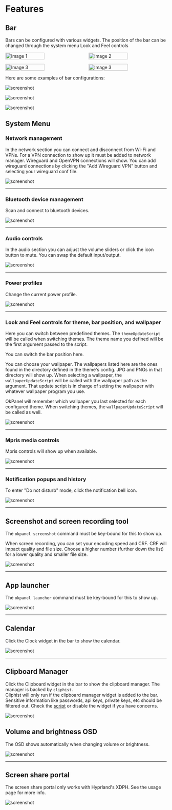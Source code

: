 # Features

## Bar

Bars can be configured with various widgets.  The position of the bar can be changed through the system menu Look and Feel controls

<p style="display: flex; gap: 1rem;">
  <img src="../screenshots/features/bar/top.png" alt="Image 1" style="width: 50%;">
  <img src="../screenshots/features/bar/right.png" alt="Image 2" style="width: 50%;">
</p>

<p style="display: flex; gap: 1rem;">
  <img src="../screenshots/features/bar/left.png" alt="Image 3" style="width: 50%;">
  <img src="../screenshots/features/bar/bottom.png" alt="Image 3" style="width: 50%;">
</p>

Here are some examples of bar configurations:

![screenshot](screenshots/features/bar/example1.png)

![screenshot](screenshots/features/bar/example2.png)

![screenshot](screenshots/features/bar/example3.png)

## System Menu

### Network management

In the network section you can connect and disconnect from Wi-Fi and VPNs.  For a VPN connection to show up
it must be added to network manager.  Wireguard and OpenVPN connections will show.  You can add wireguard
connections by clicking the "Add Wireguard VPN" button and selecting your wireguard conf file.

![screenshot](screenshots/features/network.png)

---

### Bluetooth device management

Scan and connect to bluetooth devices.

![screenshot](screenshots/features/bluetooth.png)

---

### Audio controls

In the audio section you can adjust the volume sliders or click the icon button to mute.
You can swap the default input/output.

![screenshot](screenshots/features/audio.png)

---

### Power profiles

Change the current power profile.

![screenshot](screenshots/features/powerProfiles.png)

---

### Look and Feel controls for theme, bar position, and wallpaper

Here you can switch between predefined themes.  The `themeUpdateScript` will be called
when switching themes.  The theme name you defined will be the first argument passed to the script.

You can switch the bar position here.

You can choose your wallpaper.  The wallpapers listed here are the ones found in the
directory defined in the theme's config.  JPG and PNGs in that directory will show up.
When selecting a wallpaper, the `wallpaperUpdateScript` will be called with the wallpaper
path as the argument.  That update script is in charge of setting the wallpaper with whatever
wallpaper program you use.

OkPanel will remember which wallpaper you last selected for each configured theme.  When
switching themes, the `wallpaperUpdateScript` will be called as well.

![screenshot](screenshots/features/lookandfeel.png)

---

### Mpris media controls

Mpris controls will show up when available.

![screenshot](screenshots/features/media.png)

---

### Notification popups and history

To enter "Do not disturb" mode, click the notification bell icon.

![screenshot](screenshots/features/notifications.png)

---

## Screenshot and screen recording tool

The `okpanel screenshot` command must be key-bound for this to show up.

When screen recording, you can set your encoding speed and CRF.  CRF will impact
quality and file size.  Choose a higher number (further down the list) for a lower
quality and smaller file size.

![screenshot](screenshots/features/screenshot.png)

---

## App launcher

The `okpanel launcher` command must be key-bound for this to show up.

![screenshot](screenshots/features/appLauncher.png)

---

## Calendar

Click the Clock widget in the bar to show the calendar.

![screenshot](screenshots/features/calendar.png)

---

## Clipboard Manager

Click the Clipboard widget in the bar to show the clipboard manager.  The manager is backed by `cliphist`.  
Cliphist will only run if the clipboard manager widget is added to the bar.  Sensitive information like
passwords, api keys, private keys, etc should be filtered out.  Check the [script](https://github.com/JohnOberhauser/OkPanel/blob/main/ags/shellScripts/cliphistStore.sh)
or disable the widget if you have concerns.

![screenshot](screenshots/features/clipboardManager.png)

## Volume and brightness OSD

The OSD shows automatically when changing volume or brightness.

![screenshot](screenshots/features/alerts.png)

---

## Screen share portal

The screen share portal only works with Hyprland's XDPH.  See the usage page for more info.

![screenshot](screenshots/features/portal.png)
